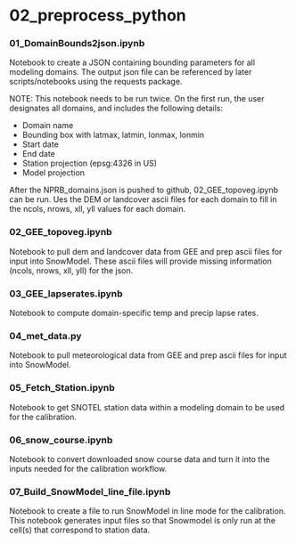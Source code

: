 # 02_preprocess_python

### 01_DomainBounds2json.ipynb

Notebook to create a JSON containing bounding parameters for all modeling domains. The output json file can be referenced by later scripts/notebooks using the requests package.

NOTE: This notebook needs to be run twice. On the first run, the user designates all domains, and includes the following details:
* Domain name
* Bounding box with latmax, latmin, lonmax, lonmin
* Start date
* End date
* Station projection (epsg:4326 in US)
* Model projection
 
After the NPRB_domains.json is pushed to github, 02_GEE_topoveg.ipynb can be run. Ues the DEM or landcover ascii files for each domain to fill in the ncols, nrows, xll, yll values for each domain.


### 02_GEE_topoveg.ipynb

Notebook to pull dem and landcover data from GEE and prep ascii files for input into SnowModel. These ascii files will provide missing information (ncols, nrows, xll, yll) for the json. 


### 03_GEE_lapserates.ipynb

Notebook to compute domain-specific temp and precip lapse rates. 


### 04_met_data.py 

Notebook to pull meteorological data from GEE and prep ascii files for input into SnowModel. 


### 05_Fetch_Station.ipynb

Notebook to get SNOTEL station data within a modeling domain to be used for the calibration.


### 06_snow_course.ipynb

Notebook to convert downloaded snow course data and turn it into the inputs needed for the calibration workflow.

### 07_Build_SnowModel_line_file.ipynb

Notebook to create a file to run SnowModel in line mode for the calibration. This notebook generates input files so that Snowmodel is only run at the cell(s) that correspond to station data. 
